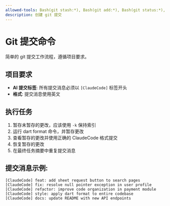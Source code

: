 ```yaml
---
allowed-tools: Bash(git stash:*), Bash(git add:*), Bash(git status:*), Bash(git commit:*), Bash(dart format:*), Bash(flutter test:*)
description: 创建 git 提交
---
```


# Git 提交命令

简单的 git 提交工作流程，遵循项目要求。

## 项目要求
- **AI 提交标签**: 所有提交消息必须以 `[ClaudeCode]` 标签开头
- **格式**: 提交消息使用英文

## 执行任务
1. 暂存未暂存的更改，应该使用 `-k` 保持索引
2. 运行 dart format 命令，并暂存更改
3. 查看暂存的更改并使用正确的 ClaudeCode 格式提交
4. 恢复暂存的更改
5. 在最终任务摘要中重复提交消息

## 提交消息示例:
```
[ClaudeCode] feat: add sheet request button to search pages
[ClaudeCode] fix: resolve null pointer exception in user profile
[ClaudeCode] refactor: improve code organization in payment module
[ClaudeCode] style: apply dart format to entire codebase
[ClaudeCode] docs: update README with new API endpoints
```

